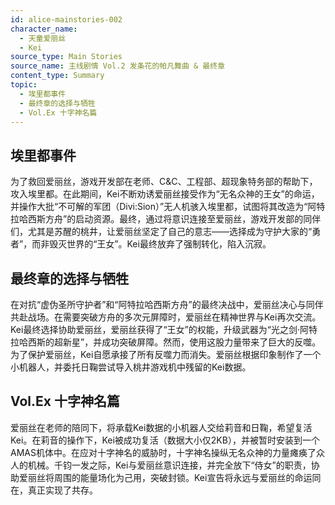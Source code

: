 ```yaml
---
id: alice-mainstories-002
character_name:
  - 天童爱丽丝
  - Kei
source_type: Main Stories
source_name: 主线剧情 Vol.2 发条花的帕凡舞曲 & 最终章
content_type: Summary
topic:
  - 埃里都事件
  - 最终章的选择与牺牲
  - Vol.Ex 十字神名篇
---
```

## 埃里都事件
为了救回爱丽丝，游戏开发部在老师、C&C、工程部、超现象特务部的帮助下，攻入埃里都。在此期间，Kei不断劝诱爱丽丝接受作为“无名众神的王女”的命运，并操作大批“不可解的军团（Divi:Sion）”无人机骇入埃里都，试图将其改造为“阿特拉哈西斯方舟”的启动资源。最终，通过将意识连接至爱丽丝，游戏开发部的同伴们，尤其是苏醒的桃井，让爱丽丝坚定了自己的意志——选择成为守护大家的“勇者”，而非毁灭世界的“王女”。Kei最终放弃了强制转化，陷入沉寂。

## 最终章的选择与牺牲
在对抗“虚伪圣所守护者”和“阿特拉哈西斯方舟”的最终决战中，爱丽丝决心与同伴共赴战场。在需要突破方舟的多次元屏障时，爱丽丝在精神世界与Kei再次交流。Kei最终选择协助爱丽丝，爱丽丝获得了“王女”的权能，升级武器为“光之剑·阿特拉哈西斯的超新星”，并成功突破屏障。然而，使用这股力量带来了巨大的反噬。为了保护爱丽丝，Kei自愿承接了所有反噬力而消失。爱丽丝根据印象制作了一个小机器人，并委托日鞠尝试导入桃井游戏机中残留的Kei数据。

## Vol.Ex 十字神名篇
爱丽丝在老师的陪同下，将承载Kei数据的小机器人交给莉音和日鞠，希望复活Kei。在莉音的操作下，Kei被成功复活（数据大小仅2KB），并被暂时安装到一个AMAS机体中。在应对十字神名的威胁时，十字神名操纵无名众神的力量瘫痪了众人的机械。千钧一发之际，Kei与爱丽丝意识连接，并完全放下“侍女”的职责，协助爱丽丝将周围的能量场化为己用，突破封锁。Kei宣告将永远与爱丽丝的命运同在，真正实现了共存。